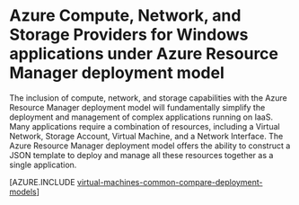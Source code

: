 <properties
   pageTitle="Compute, Network, and Storage providers | Azure"
   description="Conceptual overview of the Compute, Network, and Storage Resource Providers (CRP, NRP, and SRP) for Windows applications in Azure Resource Manager deployment model"
   services="virtual-machines-windows"
   documentationCenter=""
   authors="tfitzmac"
   manager="timlt"
   editor="tysonn"
   tags="azure-resource-manager,azure-service-management"/>

<tags
   ms.service="virtual-machines-windows"
   ms.devlang="na"
   ms.topic="get-started-article"
   ms.tgt_pltfrm="vm-windows"
   ms.workload="infrastructure-services"
   ms.date="08/19/2015"
   wacn.date=""
   ms.author="tomfitz"/>

# Azure Compute, Network, and Storage Providers for Windows applications under Azure Resource Manager deployment model

The inclusion of compute, network, and storage capabilities with the Azure Resource Manager deployment model will fundamentally simplify the deployment and management of complex applications running on IaaS. Many applications require a combination of resources, including a Virtual Network, Storage Account, Virtual Machine, and a Network Interface. The Azure Resource Manager deployment model offers the ability to construct a JSON template to deploy and manage all these resources together as a single application.

[AZURE.INCLUDE [virtual-machines-common-compare-deployment-models](../../includes/virtual-machines-common-compare-deployment-models.md)]
